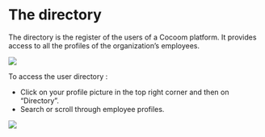 # The directory
The directory is the register of the users of a Cocoom platform. It provides access to all the profiles of the organization’s employees.
 

![](https://pws.cocoom.com/wp-content/uploads/2020/04/Capture-d%E2%80%99%C3%A9cran-2020-05-07-%C3%A0-14.13.31.png)


 
To access the user directory :


- Click on your profile picture in the top right corner and then on “Directory”.
- Search or scroll through employee profiles.

 

![](https://pws.cocoom.com/wp-content/uploads/2020/04/Directory.png)



